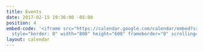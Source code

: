 ```yaml
---
title: Events
date: 2017-02-15 19:36:00 -05:00
position: 4
embed-code: '<iframe src="https://calendar.google.com/calendar/embed?src=carlislerta@gmail.com"
  style="border: 0" width="800" height="600" frameborder="0" scrolling="no"></iframe>'
layout: calendar
---
```


